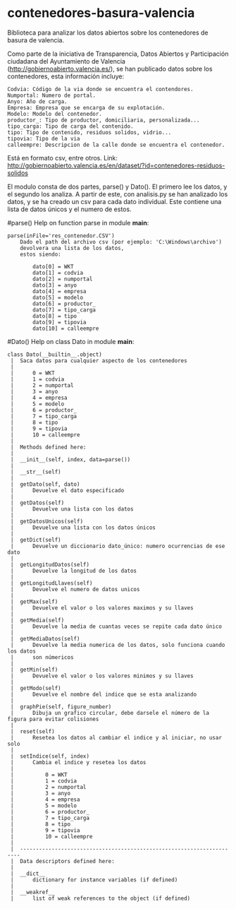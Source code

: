 # contenedores-basura-valencia
Biblioteca para analizar los datos abiertos sobre los contenedores de basura de valencia.

Como parte de la iniciativa de Transparencia, Datos Abiertos y Participación ciudadana del Ayuntamiento de Valencia (http://gobiernoabierto.valencia.es/), se han publicado datos sobre los contenedores, esta información incluye:

	Codvia: Código de la via donde se encuentra el contendores.
	Numportal: Numero de portal.
	Anyo: Año de carga.
	Empresa: Empresa que se encarga de su explotación.
	Modelo: Modelo del contenedor.
	productor_: Tipo de productor, domiciliaria, personalizada...
	tipo_carga: Tipo de carga del contenido.
	tipo: Tipo de contenido, residuos solidos, vidrio...
	tipovia: Tipo de la via
	calleempre: Descripcion de la calle donde se encuentra el contenedor.
Está en formato csv, entre otros. Link: http://gobiernoabierto.valencia.es/en/dataset/?id=contenedores-residuos-solidos

El modulo consta de dos partes, parse() y Dato(). El primero lee los datos, y el segundo los analiza.
A partir de este, con analisis.py se han analizado los datos, y se ha creado un csv para cada dato individual. Este contiene una lista de datos únicos y el numero de estos.

#parse()
	Help on function parse in module __main__:

	parse(inFile='res_contenedor.CSV')
		Dado el path del archivo csv (por ejemplo: 'C:\Windows\archivo')
		devolvera una lista de los datos,
		estos siendo:
		
			dato[0] = WKT
			dato[1] = codvia
			dato[2] = numportal
			dato[3] = anyo
			dato[4] = empresa
			dato[5] = modelo
			dato[6] = productor_
			dato[7] = tipo_carga
			dato[8] = tipo
			dato[9] = tipovia
			dato[10] = calleempre

#Dato()
	Help on class Dato in module __main__:

	class Dato(__builtin__.object)
	 |  Saca datos para cualquier aspecto de los contenedores
	 |  
	 |      0 = WKT
	 |      1 = codvia
	 |      2 = numportal
	 |      3 = anyo
	 |      4 = empresa
	 |      5 = modelo
	 |      6 = productor_
	 |      7 = tipo_carga
	 |      8 = tipo
	 |      9 = tipovia
	 |      10 = calleempre
	 |  
	 |  Methods defined here:
	 |  
	 |  __init__(self, index, data=parse())
	 |  
	 |  __str__(self)
	 |  
	 |  getDato(self, dato)
	 |      Devuelve el dato especificado
	 |  
	 |  getDatos(self)
	 |      Devuelve una lista con los datos
	 |  
	 |  getDatosUnicos(self)
	 |      Devuelve una lista con los datos únicos
	 |  
	 |  getDict(self)
	 |      Devuelve un diccionario dato_único: numero ocurrencias de ese dato
	 |  
	 |  getLongitudDatos(self)
	 |      Devuelve la longitud de los datos
	 |  
	 |  getLongitudLlaves(self)
	 |      Devuelve el numero de datos unicos
	 |  
	 |  getMax(self)
	 |      Devuelve el valor o los valores maximos y su llaves
	 |  
	 |  getMedia(self)
	 |      Devuelve la media de cuantas veces se repite cada dato único
	 |  
	 |  getMediaDatos(self)
	 |      Devuelve la media numerica de los datos, solo funciona cuando los datos
	 |      son númericos
	 |  
	 |  getMin(self)
	 |      Devuelve el valor o los valores minimos y su llaves
	 |  
	 |  getModo(self)
	 |      Devuelve el nombre del indice que se esta analizando
	 |  
	 |  graphPie(self, figure_number)
	 |      Dibuja un grafico circular, debe darsele el número de la figura para evitar colisiones
	 |  
	 |  reset(self)
	 |      Resetea los datos al cambiar el indice y al iniciar, no usar solo
	 |  
	 |  setIndice(self, index)
	 |      Cambia el indice y resetea los datos
	 |      
	 |          0 = WKT
	 |          1 = codvia
	 |          2 = numportal
	 |          3 = anyo
	 |          4 = empresa
	 |          5 = modelo
	 |          6 = productor_
	 |          7 = tipo_carga
	 |          8 = tipo
	 |          9 = tipovia
	 |          10 = calleempre
	 |  
	 |  ----------------------------------------------------------------------
	 |  Data descriptors defined here:
	 |  
	 |  __dict__
	 |      dictionary for instance variables (if defined)
	 |  
	 |  __weakref__
	 |      list of weak references to the object (if defined)